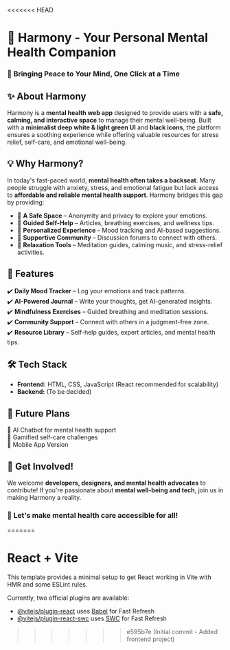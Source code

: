 <<<<<<< HEAD
# 🧠 Harmony - Your Personal Mental Health Companion

### 🌿 **Bringing Peace to Your Mind, One Click at a Time**

## ✨ About Harmony
Harmony is a **mental health web app** designed to provide users with a **safe, calming, and interactive space** to manage their mental well-being. Built with a **minimalist deep white & light green UI** and **black icons**, the platform ensures a soothing experience while offering valuable resources for stress relief, self-care, and emotional well-being.

## 💡 Why Harmony?
In today's fast-paced world, **mental health often takes a backseat**. Many people struggle with anxiety, stress, and emotional fatigue but lack access to **affordable and reliable mental health support**. Harmony bridges this gap by providing:
- 🏡 **A Safe Space** – Anonymity and privacy to explore your emotions.
- 📖 **Guided Self-Help** – Articles, breathing exercises, and wellness tips.
- 🎯 **Personalized Experience** – Mood tracking and AI-based suggestions.
- 💬 **Supportive Community** – Discussion forums to connect with others.
- 🎵 **Relaxation Tools** – Meditation guides, calming music, and stress-relief activities.

## 🚀 Features
✔️ **Daily Mood Tracker** – Log your emotions and track patterns.  
✔️ **AI-Powered Journal** – Write your thoughts, get AI-generated insights.  
✔️ **Mindfulness Exercises** – Guided breathing and meditation sessions.  
✔️ **Community Support** – Connect with others in a judgment-free zone.  
✔️ **Resource Library** – Self-help guides, expert articles, and mental health tips.  


## 🛠️ Tech Stack
- **Frontend:** HTML, CSS, JavaScript (React recommended for scalability)  
- **Backend:** (To be decided)  

## 🎯 Future Plans
🔹 AI Chatbot for mental health support  
🔹 Gamified self-care challenges  
🔹 Mobile App Version  

## 📌 Get Involved!
We welcome **developers, designers, and mental health advocates** to contribute! If you're passionate about **mental well-being and tech**, join us in making Harmony a reality.  

### 💖 **Let's make mental health care accessible for all!**
=======
# React + Vite

This template provides a minimal setup to get React working in Vite with HMR and some ESLint rules.

Currently, two official plugins are available:

- [@vitejs/plugin-react](https://github.com/vitejs/vite-plugin-react/blob/main/packages/plugin-react/README.md) uses [Babel](https://babeljs.io/) for Fast Refresh
- [@vitejs/plugin-react-swc](https://github.com/vitejs/vite-plugin-react-swc) uses [SWC](https://swc.rs/) for Fast Refresh
>>>>>>> e595b7e (Initial commit - Added frontend project)
